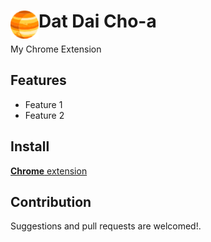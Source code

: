 # <img src="public/icons/icon_48.png" width="45" align="left"> Dat Dai Cho-a

My Chrome Extension

## Features

- Feature 1
- Feature 2

## Install

[**Chrome** extension]() <!-- TODO: Add chrome extension link inside parenthesis -->

## Contribution

Suggestions and pull requests are welcomed!.

